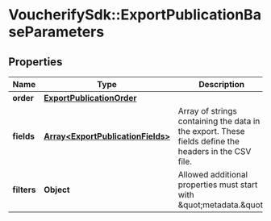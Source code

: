 # VoucherifySdk::ExportPublicationBaseParameters

## Properties

| Name | Type | Description | Notes |
| ---- | ---- | ----------- | ----- |
| **order** | [**ExportPublicationOrder**](ExportPublicationOrder.md) |  | [optional] |
| **fields** | [**Array&lt;ExportPublicationFields&gt;**](ExportPublicationFields.md) | Array of strings containing the data in the export. These fields define the headers in the CSV file. | [optional] |
| **filters** | **Object** | Allowed additional properties must start with \&quot;metadata.\&quot; | [optional] |

